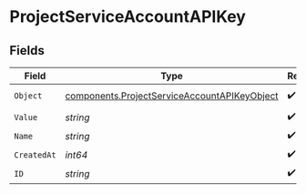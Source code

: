 # ProjectServiceAccountAPIKey


## Fields

| Field                                                                                                        | Type                                                                                                         | Required                                                                                                     | Description                                                                                                  |
| ------------------------------------------------------------------------------------------------------------ | ------------------------------------------------------------------------------------------------------------ | ------------------------------------------------------------------------------------------------------------ | ------------------------------------------------------------------------------------------------------------ |
| `Object`                                                                                                     | [components.ProjectServiceAccountAPIKeyObject](../../models/components/projectserviceaccountapikeyobject.md) | :heavy_check_mark:                                                                                           | The object type, which is always `organization.project.service_account.api_key`                              |
| `Value`                                                                                                      | *string*                                                                                                     | :heavy_check_mark:                                                                                           | N/A                                                                                                          |
| `Name`                                                                                                       | *string*                                                                                                     | :heavy_check_mark:                                                                                           | N/A                                                                                                          |
| `CreatedAt`                                                                                                  | *int64*                                                                                                      | :heavy_check_mark:                                                                                           | N/A                                                                                                          |
| `ID`                                                                                                         | *string*                                                                                                     | :heavy_check_mark:                                                                                           | N/A                                                                                                          |